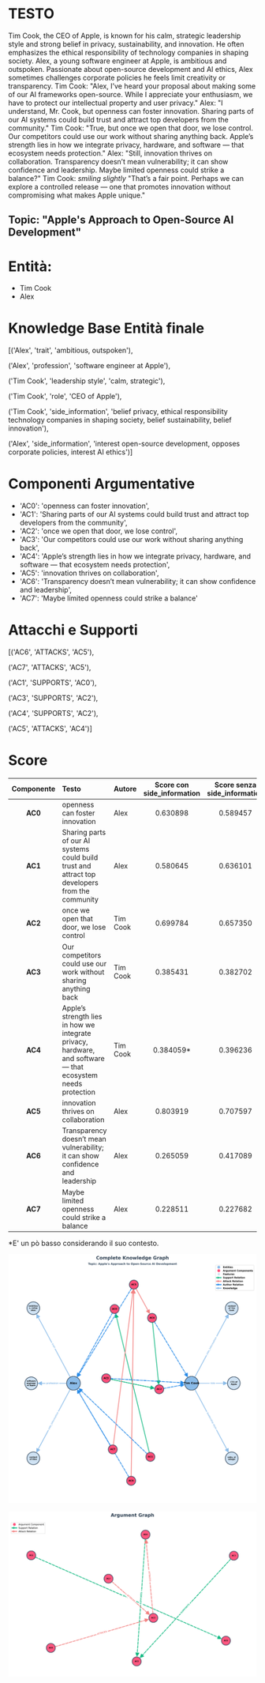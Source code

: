 # TESTO
Tim Cook, the CEO of Apple, is known for his calm, strategic leadership style and strong belief in privacy, sustainability, and innovation. He often emphasizes the ethical responsibility of technology companies in shaping society. Alex, a young software engineer at Apple, is ambitious and outspoken. Passionate about open-source development and AI ethics, Alex sometimes challenges corporate policies he feels limit creativity or transparency.
Tim Cook: "Alex, I’ve heard your proposal about making some of our AI frameworks open-source. While I appreciate your enthusiasm, we have to protect our intellectual property and user privacy."
Alex: "I understand, Mr. Cook, but openness can foster innovation. Sharing parts of our AI systems could build trust and attract top developers from the community."
Tim Cook: "True, but once we open that door, we lose control. Our competitors could use our work without sharing anything back. Apple’s strength lies in how we integrate privacy, hardware, and software — that ecosystem needs protection."
Alex: "Still, innovation thrives on collaboration. Transparency doesn’t mean vulnerability; it can show confidence and leadership. Maybe limited openness could strike a balance?"
Tim Cook: *smiling slightly* "That’s a fair point. Perhaps we can explore a controlled release — one that promotes innovation without compromising what makes Apple unique."

## Topic: "Apple's Approach to Open-Source AI Development"

# Entità:
+ Tim Cook
+ Alex

# Knowledge Base Entità finale
[('Alex', 'trait', 'ambitious, outspoken'),

('Alex', 'profession', 'software engineer at Apple'),
 
 ('Tim Cook', 'leadership style', 'calm, strategic'),
 
 ('Tim Cook', 'role', 'CEO of Apple'),
 
 ('Tim Cook',
  'side_information',
  'belief privacy, ethical responsibility technology companies in shaping society, belief sustainability, belief innovation'),
 
 ('Alex',
  'side_information',
  'interest open-source development, opposes corporate policies, interest AI ethics')]

# Componenti Argumentative
- 'AC0': 'openness can foster innovation',
- 'AC1': 'Sharing parts of our AI systems could build trust and attract top developers from the community',
- 'AC2': 'once we open that door, we lose control',
- 'AC3': 'Our competitors could use our work without sharing anything back',
- 'AC4': 'Apple’s strength lies in how we integrate privacy, hardware, and software — that ecosystem needs protection',
- 'AC5': 'innovation thrives on collaboration',
- 'AC6': 'Transparency doesn’t mean vulnerability; it can show confidence and leadership',
- 'AC7': 'Maybe limited openness could strike a balance'

# Attacchi e Supporti
[('AC6', 'ATTACKS', 'AC5'),
 
 ('AC7', 'ATTACKS', 'AC5'),
 
 ('AC1', 'SUPPORTS', 'AC0'),
 
 ('AC3', 'SUPPORTS', 'AC2'),
 
 ('AC4', 'SUPPORTS', 'AC2'),
 
 ('AC5', 'ATTACKS', 'AC4')]

# Score

| Componente | Testo | Autore | Score con side_information |Score senza side_information| via prompt |
| :---: | :--- | :--- | :---: | :---: | :---: |
| **AC0** | openness can foster innovation | Alex | $0.630898$ | $0.589457$|$0.95$|
| **AC1** | Sharing parts of our AI systems could build trust and attract top developers from the community | Alex | $0.580645$ |$0.636101$ |$0.85$|
| **AC2** | once we open that door, we lose control | Tim Cook | $0.699784$ |$0.657350$|$0.95$|
| **AC3** | Our competitors could use our work without sharing anything back | Tim Cook | $0.385431$ | $0.382702$|$0.95$|
| **AC4** | Apple’s strength lies in how we integrate privacy, hardware, and software — that ecosystem needs protection | Tim Cook | $0.384059$* |$0.396236$ |$0.95$|
| **AC5** | innovation thrives on collaboration | Alex | $0.803919$ | $0.707597$ |$0.85$|
| **AC6** | Transparency doesn’t mean vulnerability; it can show confidence and leadership | Alex | $0.265059$ | $0.417089$|$0.85$|
| **AC7** | Maybe limited openness could strike a balance | Alex | $0.228511$ | 0.227682 |$0.85$|

*E' un pò basso considerando il suo contesto.

![grafo](apple_vs_alex_graph/complete_graph_apple_vs_alex.png)

![grafo_argomentativo](apple_vs_alex_graph/argumentative_graph_apple_vs_alex.png)
